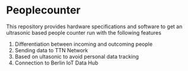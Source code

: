 # Peoplecounter 
This repository provides hardware specifications and software to get an ultrasonic based people counter run with the following features
1. Differentiation between incoming and outcoming people
2. Sending data to TTN Network
3. Based on ultasonic to avoid personal data tracking
4. Connection to Berlin IoT Data Hub
